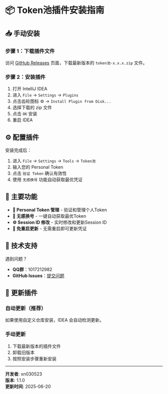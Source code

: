 # 📦 Token池插件安装指南

## 📥 手动安装

### 步骤 1：下载插件文件
访问 [GitHub Releases](https://github.com/xn030523/augment-token-idea-free/releases) 页面，下载最新版本的 `token池-x.x.x.zip` 文件。

### 步骤 2：安装插件
1. 打开 IntelliJ IDEA
2. 进入 `File` → `Settings` → `Plugins`
3. 点击齿轮图标 ⚙️ → `Install Plugin from Disk...`
4. 选择下载的 zip 文件
5. 点击 `OK` 安装
6. 重启 IDEA

## ⚙️ 配置插件

安装完成后：
1. 进入 `File` → `Settings` → `Tools` → `Token池`
2. 输入您的 Personal Token
3. 点击 `验证 Token` 确认有效性
4. 使用 `无感换号` 功能自动获取最优凭证

## 🎯 主要功能

- **🔐 Personal Token 管理** - 验证和管理个人Token
- **🎯 无感换号** - 一键自动获取最优Token
- **⚙️ Session ID 修改** - 实时修改和更新Session ID
- **🔄 免重启更新** - 无需重启即可更新凭证

## 💬 技术支持

遇到问题？
- **QQ群**：1017212982
- **GitHub Issues**：[提交问题](https://github.com/xn030523/augment-token-idea-free/issues)

## 🔄 更新插件

### 自动更新（推荐）
如果使用自定义仓库安装，IDEA 会自动检测更新。

### 手动更新
1. 下载最新版本的插件文件
2. 卸载旧版本
3. 按照安装步骤重新安装

---

**开发者**: xn030523  
**版本**: 1.1.0  
**更新时间**: 2025-06-20
